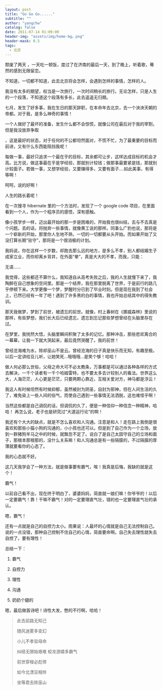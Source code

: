 ```yaml
---
layout: post
title: "Go Go Go......"
subtitle: ""
author: "yangchw"
catalog: false
date: 2011-07-14 01:09:00
header-img: "assets/img/home-bg。png"
header-mask: 0.5
tags:
  - 北京
---
```


颓废了两天 ，一天吃一顿饭，度过了在济南的最后一天，到了晚上，听着歌，蓦然的感到无限留恋。

不知道，一切都不知道，此去北京将会怎样，会遇到怎样的事情，怎样的人。

我没有太多的期望，权当是一次旅行，一次时间稍长的旅行。无论怎样，只是人生的一个段落，不知道这个段落有多长，此去遥遥无归期。

七月，发生了好多事，我在生日的那天辞职，在本命年去北京，去一个泱泱天朝的帝都。对于我，是多么神奇的事情！

一个人做好了最坏的准备，发生什么都不会惊慌，就像公司在最后对于我的宰割，但是我没放弃争取

，这是最好的状态，对于任何的不公都坦然面对，不慌不忙，为了最重要的目标而前进，又有什么东西能阻挡我呢！

每做一事，最好只追求一个最在乎的目标，其余都可让步，这样达成目标的机会才高。比方说，做这事最在乎是学经验，那就别计较钱；做那事最要紧是钱，那就别计较面子。若做一事，又想学经验，又要赚得多，又要有面子....如此美事，有得等啊！

呵呵，说的好啊！

人生的路长着呢！

在一次搜寻 hibernate 里的一个方法时，发现了一个 google code 项目，在里面看到一个人，作为一个程序员的感悟，深有感触。

像小孩学步一样，迈出最开始的那一步是困难的，开始我也很纠结，去与不去真是个问题。去的话，将抛弃一些事情，就像黄工说的那样。同事么广豹也说，那将是一个崭新的开始，那里你人生地不熟，一切的一切都要从头开始。而如果开始了又没打算长期“驻守”，那将是一个很消极的计划。

我妈说，你在这样一个岁数，却跑去那么远的地方，是多么不孝，别人都结婚生子成家立业，而你却离乡背井，在外面“晕”，真是大大的不孝，而我，只能：

无语……

我觉得，这些都还不算什么，我知道自从高考失败之后，我的人生就慢下来了，我陶醉在自己想象的空间里。那是一个结界，我在那里脱离了世界，于是前行的路几乎停顿下来。大学更像一个梦，梦醒时分已到了毕业时刻。但是现在我到了社会上，已然已经有一年了吧！遇到了许多黑的白的事情，我也开始总结其中的得失教训。

那天我做梦，梦到了前世，被遗忘的前世。就像，村上春树在《挪威森林》里说的那样，有些梦想，我们长大后已经遗忘，遗忘到忘记那些梦想曾经在头脑里存在过。

在梦里，我恍然大悟，头脑里瞬间积聚了太多的记忆。那种冲击，那些悲欢离合的一幕幕，让我一下就大哭起来，最后竟然哭醒了。我的前世！

曾经沧海难为水，除却巫山不是云。曾经沧海的日子真是快乐而无知，有趣至极。以后一定讲给豆儿听，让她笑死...哦哦哦...是笑个够！哈哈！

做人何必那么世俗，父母之命大可不必太教条，万事都是可以通过各种各样的方式去解决，一千个读者有一千个哈姆雷特，也不要太多去计较别人的看法。世界这么大，人海茫茫，人心更是茫茫，只要两颗心靠近，互相关爱对方，神马都是浮云！

我这人有时候坦然有时候抑郁，虽然被封为阴圣，自封为邪神，但在人间生活的久了，难免染上一些人间的俗气，而使自己遇到一些事情无法洒脱，这也难怪乎啊！

当然这些都是自己调侃的话，但调侃的久了，便是一种信仰一种信念一种精神，哈哈！ 再怎么说，老子也是研究过“大道运行论”的啊！

我还有个大大的缺点，就是不怎么喜欢和人沟通。注意是和人！走在路上我倒是很喜欢和那些小猫小狗的沟通的，小小孩也还可以。但是到了自己作为一个立场，放到一群猪狗羊马之中的时候，就飘忽不定了。说白了是自己太固守自己的立场和面子，那根本那根那的，没什么关系嘛！和人沟通总是有一些隔膜的，不过隔膜的厚薄就要看你的心态了。

我的心态就不好。

这几天我学会了一种方法，就是做事要有霸气，唉！我真是后悔，我缺的就是这个！

霸气！

以前自己看不出，现在终于明白了，婆婆妈妈，简直就一娘们嘛！你爷爷的！以后一定要霸气！靠！干嘛不霸气！对的一定要理直气壮，错的也一定要理直气壮的承认。

嗯，霸气！

还有一点就是自己的自控力太小。雨果说：人最坏的心情就是自己无法控制自己。说的一点没错，那种自己控制不住自己的心情，简直要命啊。自己失去理性就失去自控了，要有理性！

总结一下：

1.  霸气

2.  自控力

3.  理性

4.  沟通

5.  奶奶个腿的

嗯，最后做首诗吧！诗性大发，憋的不行啊，哈哈！

> 此去前路无知己
> 
> 随风迷雾多变幻
> 
> 小儿不孝驳母命
> 
> 纠结无限始艰难
> 蛟龙游嬉多霸气
> 
> 前世穿梭必彪悍
> 
> 如今北漂豆相伴
> 
> 坐等君去除巫山